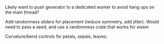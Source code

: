 Likely want to push generator to a dedicated worker to avoid hang ups on the main thread? 


Add randomness sliders for placement (reduce symmetry, add jitter). 
Would need to pass a seed, and use a randomness crate that works for wasm

Curvature/bend controls for petals, sepals, leaves.

